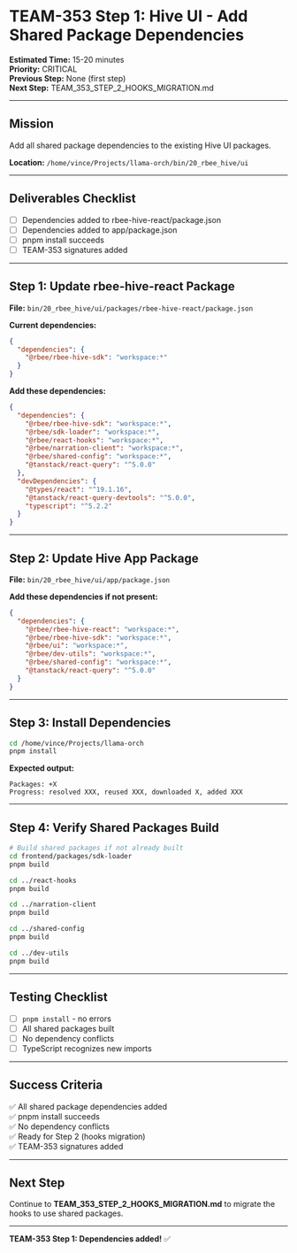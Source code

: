 # TEAM-353 Step 1: Hive UI - Add Shared Package Dependencies

**Estimated Time:** 15-20 minutes  
**Priority:** CRITICAL  
**Previous Step:** None (first step)  
**Next Step:** TEAM_353_STEP_2_HOOKS_MIGRATION.md

---

## Mission

Add all shared package dependencies to the existing Hive UI packages.

**Location:** `/home/vince/Projects/llama-orch/bin/20_rbee_hive/ui`

---

## Deliverables Checklist

- [ ] Dependencies added to rbee-hive-react/package.json
- [ ] Dependencies added to app/package.json
- [ ] pnpm install succeeds
- [ ] TEAM-353 signatures added

---

## Step 1: Update rbee-hive-react Package

**File:** `bin/20_rbee_hive/ui/packages/rbee-hive-react/package.json`

**Current dependencies:**
```json
{
  "dependencies": {
    "@rbee/rbee-hive-sdk": "workspace:*"
  }
}
```

**Add these dependencies:**
```json
{
  "dependencies": {
    "@rbee/rbee-hive-sdk": "workspace:*",
    "@rbee/sdk-loader": "workspace:*",
    "@rbee/react-hooks": "workspace:*",
    "@rbee/narration-client": "workspace:*",
    "@rbee/shared-config": "workspace:*",
    "@tanstack/react-query": "^5.0.0"
  },
  "devDependencies": {
    "@types/react": "^19.1.16",
    "@tanstack/react-query-devtools": "^5.0.0",
    "typescript": "^5.2.2"
  }
}
```

---

## Step 2: Update Hive App Package

**File:** `bin/20_rbee_hive/ui/app/package.json`

**Add these dependencies if not present:**
```json
{
  "dependencies": {
    "@rbee/rbee-hive-react": "workspace:*",
    "@rbee/rbee-hive-sdk": "workspace:*",
    "@rbee/ui": "workspace:*",
    "@rbee/dev-utils": "workspace:*",
    "@rbee/shared-config": "workspace:*",
    "@tanstack/react-query": "^5.0.0"
  }
}
```

---

## Step 3: Install Dependencies

```bash
cd /home/vince/Projects/llama-orch
pnpm install
```

**Expected output:**
```
Packages: +X
Progress: resolved XXX, reused XXX, downloaded X, added XXX
```

---

## Step 4: Verify Shared Packages Build

```bash
# Build shared packages if not already built
cd frontend/packages/sdk-loader
pnpm build

cd ../react-hooks
pnpm build

cd ../narration-client
pnpm build

cd ../shared-config
pnpm build

cd ../dev-utils
pnpm build
```

---

## Testing Checklist

- [ ] `pnpm install` - no errors
- [ ] All shared packages built
- [ ] No dependency conflicts
- [ ] TypeScript recognizes new imports

---

## Success Criteria

✅ All shared package dependencies added  
✅ pnpm install succeeds  
✅ No dependency conflicts  
✅ Ready for Step 2 (hooks migration)  
✅ TEAM-353 signatures added

---

## Next Step

Continue to **TEAM_353_STEP_2_HOOKS_MIGRATION.md** to migrate the hooks to use shared packages.

---

**TEAM-353 Step 1: Dependencies added!** ✅
